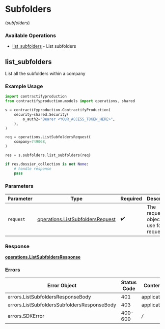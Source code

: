 # Subfolders
(*subfolders*)

### Available Operations

* [list_subfolders](#list_subfolders) - List subfolders

## list_subfolders

List all the subfolders within a company

### Example Usage

```python
import contractifyproduction
from contractifyproduction.models import operations, shared

s = contractifyproduction.ContractifyProduction(
    security=shared.Security(
        o_auth2="Bearer <YOUR_ACCESS_TOKEN_HERE>",
    ),
)

req = operations.ListSubfoldersRequest(
    company=749068,
)

res = s.subfolders.list_subfolders(req)

if res.dossier_collection is not None:
    # handle response
    pass
```

### Parameters

| Parameter                                                                            | Type                                                                                 | Required                                                                             | Description                                                                          |
| ------------------------------------------------------------------------------------ | ------------------------------------------------------------------------------------ | ------------------------------------------------------------------------------------ | ------------------------------------------------------------------------------------ |
| `request`                                                                            | [operations.ListSubfoldersRequest](../../models/operations/listsubfoldersrequest.md) | :heavy_check_mark:                                                                   | The request object to use for the request.                                           |


### Response

**[operations.ListSubfoldersResponse](../../models/operations/listsubfoldersresponse.md)**
### Errors

| Error Object                                | Status Code                                 | Content Type                                |
| ------------------------------------------- | ------------------------------------------- | ------------------------------------------- |
| errors.ListSubfoldersResponseBody           | 401                                         | application/json                            |
| errors.ListSubfoldersSubfoldersResponseBody | 403                                         | application/json                            |
| errors.SDKError                             | 400-600                                     | */*                                         |
